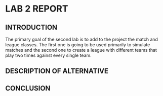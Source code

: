 # LAB 2 REPORT
## INTRODUCTION
The primary goal of the second lab is to add to the project the match and league classes. The first one is going to be used  primarily to simulate matches and the second one to create a league with different teams that play two times against every single team.

## DESCRIPTION OF ALTERNATIVE

## CONCLUSION
